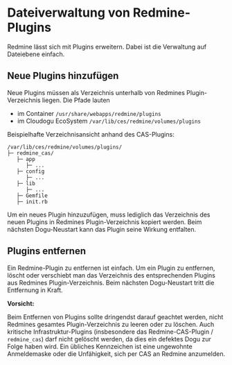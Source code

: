 # Dateiverwaltung von Redmine-Plugins

Redmine lässt sich mit Plugins erweitern. Dabei ist die Verwaltung auf Dateiebene einfach. 

## Neue Plugins hinzufügen

Neue Plugins müssen als Verzeichnis unterhalb von Redmines Plugin-Verzeichnis liegen. Die Pfade lauten 
- im Container `/usr/share/webapps/redmine/plugins`
- im Cloudogu EcoSystem `/var/lib/ces/redmine/volumes/plugins`

Beispielhafte Verzeichnisansicht anhand des CAS-Plugins:

```
/var/lib/ces/redmine/volumes/plugins/
├─ redmine_cas/
   ├─ app
      ├─ ...
   ├─ config
      ├─ ...
   ├─ lib
      ├─ ...
   ├─ Gemfile
   ├─ init.rb
```

Um ein neues Plugin hinzuzufügen, muss lediglich das Verzeichnis des neuen Plugins in Redmines Plugin-Verzeichnis kopiert werden. Beim nächsten Dogu-Neustart kann das Plugin seine Wirkung entfalten.

## Plugins entfernen

Ein Redmine-Plugin zu entfernen ist einfach. Um ein Plugin zu entfernen, löscht oder verschiebt man das Verzeichnis des entsprechenden Plugins aus Redmines Plugin-Verzeichnis. Beim nächsten Dogu-Neustart tritt die Entfernung in Kraft.

**Vorsicht:**

Beim Entfernen von Plugins sollte dringendst darauf geachtet werden, nicht Redmines gesamtes Plugin-Verzeichnis zu leeren oder zu löschen. Auch kritische Infrastruktur-Plugins (insbesondere das Redmine-CAS-Plugin / `redmine_cas`) darf nicht gelöscht werden, da dies ein defektes Dogu zur Folge haben wird. Ein übliches Kennzeichen ist eine ungewohnte Anmeldemaske oder die Unfähigkeit, sich per CAS an Redmine anzumelden.